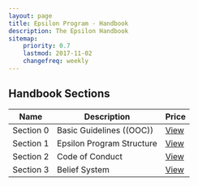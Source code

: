 ```yaml
---
layout: page
title: Epsilon Program - Handbook
description: The Epsilon Handbook
sitemap:
    priority: 0.7
    lastmod: 2017-11-02
    changefreq: weekly
---
```

## Handbook Sections
<div class="table-wrapper">
	<table>
		<thead>
			<tr>
				<th>Name</th>
				<th>Description</th>
				<th>Price</th>
			</tr>
		</thead>
		<tbody>
			<tr>
				<td>Section 0</td>
				<td>Basic Guidelines ((OOC))</td>
				<td><a href="https://www.google.com">View</a></td>
			</tr>
			<tr>
				<td>Section 1</td>
				<td>Epsilon Program Structure</td>
				<td><a href="https://www.google.com">View</a></td>
			</tr>
			<tr>
				<td>Section 2</td>
				<td>Code of Conduct</td>
				<td><a href="https://www.google.com">View</a></td>
			</tr>
			<tr>
				<td>Section 3</td>
				<td>Belief System</td>
				<td><a href="https://www.google.com">View</a></td>
			</tr>
		</tbody>
	</table>
</div>
